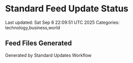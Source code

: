 # Standard Feed Update Status
Last updated: Sat Sep  6 22:09:51 UTC 2025
Categories: technology,business,world

## Feed Files Generated

Generated by Standard Updates Workflow
